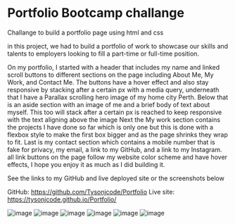 # Portfolio Bootcamp challange
Challange to build a portfolio page using html and css

in this project, we had to build a portfolio of work to showcase our skills and talents to employers looking to fill a part-time or full-time position.

On my portfolio, I started with a header that includes my name and linked scroll buttons to different sections on the page including About Me, My Work, and Contact Me. The buttons have a hover effect and also stay responsive by stacking after a certain px with a media query, underneath that I have a Parallax scrolling hero image of my home city Perth. Below that is an aside section with an image of me and a brief body of text about myself. This too will stack after a certain px is reached to keep responsive with the text aligning above the image Next the My work section contains the projects I have done so far which is only one but this is done with a flexbox style to make the first box bigger and as the page shrinks they wrap to fit. Last is my contact section which contains a mobile number that is fake for privacy, my email, a link to my GitHub, and a link to my Instagram. all link buttons on the page follow my website color scheme and have hover effects, I hope you enjoy it as much as I did building it.

See the links to my GitHub and live deployed site or the screenshots below

GitHub: https://github.com/Tysonjcode/Portfolio
Live site: https://tysonjcode.github.io/Portfolio/

![image](https://user-images.githubusercontent.com/105157961/188477679-577823a1-cab0-4b2b-b774-b4dc68cf6ba3.png)
![image](https://user-images.githubusercontent.com/105157961/188477709-20390c68-5fdc-4ab2-837d-1e004a5bc8b3.png)
![image](https://user-images.githubusercontent.com/105157961/188477730-372405db-5027-422a-8e24-403264cc22d5.png)
![image](https://user-images.githubusercontent.com/105157961/188477737-59d5e9f6-6cee-4bda-b236-936fcfebae4d.png)
![image](https://user-images.githubusercontent.com/105157961/188477760-a2ee52bc-a971-4b56-a3ec-169446dd8830.png)
![image](https://user-images.githubusercontent.com/105157961/188477773-becf2bc4-2060-42c7-8672-bfaf55b4c4fd.png)
